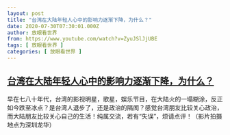 ```yaml
---
layout: post
title: "台湾在大陆年轻人心中的影响力逐渐下降，为什么？"
date: 2020-07-30T07:30:01.000Z
author: 放眼看世界
from: https://www.youtube.com/watch?v=ZyuJSlJjUBE
tags: [ 放眼看世界 ]
categories: [ 放眼看世界 ]
---
```

<!--1596094201000-->
[台湾在大陆年轻人心中的影响力逐渐下降，为什么？](https://www.youtube.com/watch?v=ZyuJSlJjUBE)
------

<div>
早在七八十年代，台湾的影视明星，歌星，娱乐节目，在大陆火的一塌糊涂，反正如今跌至冰点？是台湾人退步了，还是政治的隔阂？感觉台湾朋友比较关心政治，而大陆朋友比较关心自己的生活！纯属交流，若有“失误”，烦请点评！（影片拍摄地点为深圳龙华）
</div>
